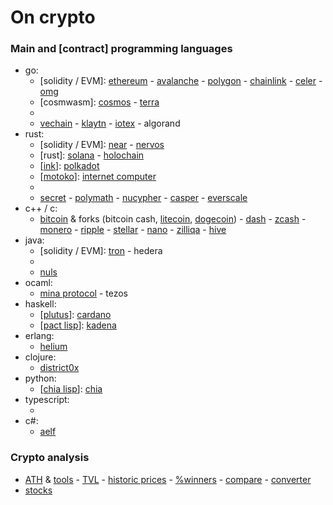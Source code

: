 # On crypto

### Main and [contract] programming languages

- go:
	- [solidity / EVM]: [ethereum](https://github.com/ethereum) - [avalanche](https://github.com/ava-labs) - [polygon](https://github.com/maticnetwork) - [chainlink](https://github.com/smartcontractkit) - [celer](https://github.com/celer-network) - [omg](https://github.com/omgnetwork)
	- [cosmwasm]: [cosmos](https://github.com/cosmos) - [terra](https://github.com/terra-money)
	- [cadence]: [flow](https://github.com/onflow)
	- [vechain](https://github.com/vechain) - [klaytn](https://github.com/klaytn) - [iotex](https://github.com/iotexproject) - algorand
- rust:
	- [solidity / EVM]: [near](https://github.com/near) - [nervos](https://github.com/nervosnetwork)
	- [rust]: [solana](https://github.com/solana-labs) - [holochain](https://github.com/holochain)
	- [[ink](https://github.com/paritytech/ink)]: [polkadot](https://github.com/paritytech) 
	- [[motoko](https://sdk.dfinity.org/docs/language-guide/motoko.html)]: [internet computer](https://github.com/dfinity) 
	- [clarity lisp]: [stacks](https://github.com/blockstack) 
	- [secret](https://github.com/scrtlabs) - [polymath](https://github.com/PolymathNetwork) - [nucypher](https://github.com/nucypher) - [casper](https://github.com/casper-network) - [everscale](https://github.com/tonlabs)
- c++ / c:
	- [bitcoin](https://github.com/bitcoin/bitcoin) & forks (bitcoin cash, [litecoin](https://github.com/litecoin-project), [dogecoin](https://github.com/dogecoin)) - [dash](https://github.com/dashpay/dash) - [zcash](https://github.com/zcash) - [monero](https://github.com/monero-project/monero) - [ripple](https://github.com/ripple) - [stellar](https://github.com/stellar) - [nano](https://github.com/nanocurrency) - [zilliqa](https://github.com/Zilliqa) - [hive](https://github.com/openhive-network)
- java:
	- [solidity / EVM]: [tron](https://github.com/tronprotocol) - hedera
	- [scrypto]: [radix](https://github.com/radixdlt) 
	- [nuls](https://github.com/nuls-io)
- ocaml:
	- [mina protocol](https://github.com/MinaProtocol/mina) - tezos
- haskell:
	- [[plutus](https://github.com/input-output-hk/plutus)]: [cardano](https://github.com/input-output-hk)
	- [[pact lisp](https://github.com/kadena-io/pact)]: [kadena](https://github.com/kadena-io)
- erlang:
	- [helium](https://github.com/helium)
- clojure:
	- [district0x](https://github.com/district0x)
- python:
	- [[chia lisp](https://chialisp.com)]: [chia](https://github.com/Chia-Network) 
- typescript:
	- [js]: [lisk](https://github.com/LiskHQ) 
- c#:
	- [aelf](https://github.com/aelfProject)

### Crypto analysis

 - [ATH](https://www.blockchaincenter.net) & [tools](https://www.blockchaincenter.net/tools) - [TVL](https://defillama.com/chains) - [historic prices](https://cryptorank.io) - [%winners](https://app.intotheblock.com) - [compare](https://www.coingecko.com/en/coins/compare) - [converter](https://coinmarketcap.com/converter)
- [stocks](https://pt.tradingeconomics.com/stocks)